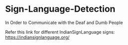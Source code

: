 # Sign-Language-Detection
In Order to Communicate with the Deaf and Dumb People



Refer this link for different IndianSignLanguage signs:
https://indiansignlanguage.org/
